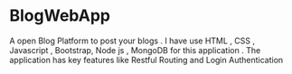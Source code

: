 # BlogWebApp
A open Blog Platform to post your blogs . I have use HTML , CSS , Javascript , Bootstrap,  Node js , MongoDB for this application . The application has key features like Restful Routing and Login Authentication 
